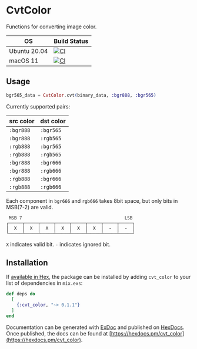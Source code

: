# CvtColor

Functions for converting image color.

| OS               | Build Status |
|------------------|--------------|
| Ubuntu 20.04     | [![CI](https://github.com/cocoa-xu/cvt_color/actions/workflows/linux-build.yml/badge.svg)](https://github.com/cocoa-xu/cvt_color/actions/workflows/linux-build.yml) |
| macOS 11         | [![CI](https://github.com/cocoa-xu/cvt_color/actions/workflows/macos-build.yml/badge.svg)](https://github.com/cocoa-xu/cvt_color/actions/workflows/macos-build.yml) |

## Usage

```elixir
bgr565_data = CvtColor.cvt(binary_data, :bgr888, :bgr565)
```

Currently supported pairs:

| src color | dst color |
|-----------|-----------|
| `:bgr888` | `:bgr565` |
| `:bgr888` | `:rgb565` |
| `:rgb888` | `:bgr565` |
| `:rgb888` | `:rgb565` |
| `:bgr888` | `:bgr666` |
| `:bgr888` | `:rgb666` |
| `:rgb888` | `:bgr666` |
| `:rgb888` | `:rgb666` |

Each component in `bgr666` and `rgb666` takes 8bit space, but only bits in MSB(7-2) are valid. 

```
 MSB 7                                       LSB
┌─────┬─────┬─────┬─────┬─────┬─────┬─────┬─────┐
│  X  │  X  │  X  │  X  │  X  │  X  │  -  │  -  │
└─────┴─────┴─────┴─────┴─────┴─────┴─────┴─────┘
```

`X` indicates valid bit. `-` indicates ignored bit. 

## Installation

If [available in Hex](https://hex.pm/docs/publish), the package can be installed
by adding `cvt_color` to your list of dependencies in `mix.exs`:

```elixir
def deps do
  [
    {:cvt_color, "~> 0.1.1"}
  ]
end
```

Documentation can be generated with [ExDoc](https://github.com/elixir-lang/ex_doc)
and published on [HexDocs](https://hexdocs.pm). Once published, the docs can
be found at [https://hexdocs.pm/cvt_color](https://hexdocs.pm/cvt_color).

